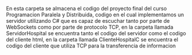 En esta carpeta se almacena el codigo del proyecto final del curso Programacion Paralela y Distribuida, codigo en el cual implementamos un servidor utilizando C#
que es capaz de escuchar tanto por parte de WebSockets como por parte de protocolo TCP, en la carpeta llamada ServidorHospital se encuentra tanto el codigo del 
servidor como el codigo del cliente html, en la carpeta llamada ClienteHospitalC se encuentra el codigo del cliente que utiliza TCP para la transferencia de informacion
